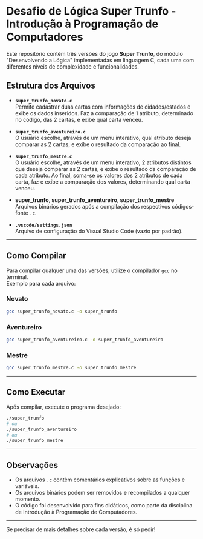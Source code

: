 # Desafio de Lógica Super Trunfo - Introdução à Programação de Computadores

Este repositório contém três versões do jogo **Super Trunfo**, do módulo "Desenvolvendo a Lógica" implementadas em linguagem C, cada uma com diferentes níveis de complexidade e funcionalidades.

## Estrutura dos Arquivos

- **`super_trunfo_novato.c`**  
  Permite cadastrar duas cartas com informações de cidades/estados e exibe os dados inseridos. Faz a comparação de 1 atributo, determinado no código, das 2 cartas, e exibe qual carta venceu.

- **`super_trunfo_aventureiro.c`**  
  O usuário escolhe, através de um menu interativo, qual atributo deseja comparar as 2 cartas, e exibe o resultado da comparação ao final.

- **`super_trunfo_mestre.c`**  
  O usuário escolhe, através de um menu interativo, 2 atributos distintos que deseja comparar as 2 cartas, e exibe o resultado da comparação de cada atributo. Ao final, soma-se os valores dos 2 atributos de cada carta, faz e exibe a comparação dos valores, determinando qual carta venceu.

- **super_trunfo**, **super_trunfo_aventureiro**, **super_trunfo_mestre**  
  Arquivos binários gerados após a compilação dos respectivos códigos-fonte `.c`.

- **`.vscode/settings.json`**  
  Arquivo de configuração do Visual Studio Code (vazio por padrão).

---

## Como Compilar

Para compilar qualquer uma das versões, utilize o compilador `gcc` no terminal.  
Exemplo para cada arquivo:

### Novato

```sh
gcc super_trunfo_novato.c -o super_trunfo
```

### Aventureiro

```sh
gcc super_trunfo_aventureiro.c -o super_trunfo_aventureiro
```

### Mestre

```sh
gcc super_trunfo_mestre.c -o super_trunfo_mestre
```

---

## Como Executar

Após compilar, execute o programa desejado:

```sh
./super_trunfo
# ou
./super_trunfo_aventureiro
# ou
./super_trunfo_mestre
```

---

## Observações

- Os arquivos `.c` contêm comentários explicativos sobre as funções e variáveis.
- Os arquivos binários podem ser removidos e recompilados a qualquer momento.
- O código foi desenvolvido para fins didáticos, como parte da disciplina de Introdução à Programação de Computadores.

---

Se precisar de mais detalhes sobre cada versão, é só pedir!
